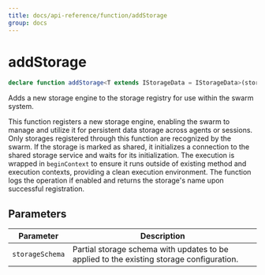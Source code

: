 ```yaml
---
title: docs/api-reference/function/addStorage
group: docs
---
```


# addStorage

```ts
declare function addStorage<T extends IStorageData = IStorageData>(storageSchema: IStorageSchema<T>): string;
```

Adds a new storage engine to the storage registry for use within the swarm system.

This function registers a new storage engine, enabling the swarm to manage and utilize it for persistent data storage across agents or sessions.
Only storages registered through this function are recognized by the swarm. If the storage is marked as shared, it initializes a connection to the
shared storage service and waits for its initialization. The execution is wrapped in `beginContext` to ensure it runs outside of existing method
and execution contexts, providing a clean execution environment. The function logs the operation if enabled and returns the storage's name upon
successful registration.

## Parameters

| Parameter | Description |
|-----------|-------------|
| `storageSchema` | Partial storage schema with updates to be applied to the existing storage configuration. |
